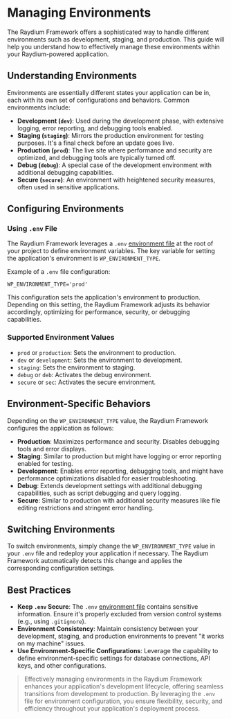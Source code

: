 # Managing Environments

The Raydium Framework offers a sophisticated way to handle different environments such as development, staging, and production. This guide will help you understand how to effectively manage these environments within your Raydium-powered application.

## Understanding Environments

Environments are essentially different states your application can be in, each with its own set of configurations and behaviors. Common environments include:

- **Development (`dev`)**: Used during the development phase, with extensive logging, error reporting, and debugging tools enabled.
- **Staging (`staging`)**: Mirrors the production environment for testing purposes. It's a final check before an update goes live.
- **Production (`prod`)**: The live site where performance and security are optimized, and debugging tools are typically turned off.
- **Debug (`debug`)**: A special case of the development environment with additional debugging capabilities.
- **Secure (`secure`)**: An environment with heightened security measures, often used in sensitive applications.

## Configuring Environments

### Using `.env` File

The Raydium Framework leverages a `.env` [environment file](../customization/environment-file) at the root of your project to define environment variables. The key variable for setting the application's environment is `WP_ENVIRONMENT_TYPE`.

Example of a `.env` file configuration:

```plaintext
WP_ENVIRONMENT_TYPE='prod'
```

This configuration sets the application's environment to production. Depending on this setting, the Raydium Framework adjusts its behavior accordingly, optimizing for performance, security, or debugging capabilities.

### Supported Environment Values

- `prod` or `production`: Sets the environment to production.
- `dev` or `development`: Sets the environment to development.
- `staging`: Sets the environment to staging.
- `debug` or `deb`: Activates the debug environment.
- `secure` or `sec`: Activates the secure environment.

## Environment-Specific Behaviors

Depending on the `WP_ENVIRONMENT_TYPE` value, the Raydium Framework configures the application as follows:

- **Production**: Maximizes performance and security. Disables debugging tools and error displays.
- **Staging**: Similar to production but might have logging or error reporting enabled for testing.
- **Development**: Enables error reporting, debugging tools, and might have performance optimizations disabled for easier troubleshooting.
- **Debug**: Extends development settings with additional debugging capabilities, such as script debugging and query logging.
- **Secure**: Similar to production with additional security measures like file editing restrictions and stringent error handling.

## Switching Environments

To switch environments, simply change the `WP_ENVIRONMENT_TYPE` value in your `.env` file and redeploy your application if necessary. The Raydium Framework automatically detects this change and applies the corresponding configuration settings.

## Best Practices

- **Keep `.env` Secure**: The `.env` [environment file](../customization/environment-file) contains sensitive information. Ensure it's properly excluded from version control systems (e.g., using `.gitignore`).
- **Environment Consistency**: Maintain consistency between your development, staging, and production environments to prevent "it works on my machine" issues.
- **Use Environment-Specific Configurations**: Leverage the capability to define environment-specific settings for database connections, API keys, and other configurations.

> Effectively managing environments in the Raydium Framework enhances your application's development lifecycle, offering seamless transitions from development to production. By leveraging the `.env` file for environment configuration, you ensure flexibility, security, and efficiency throughout your application's deployment process.
